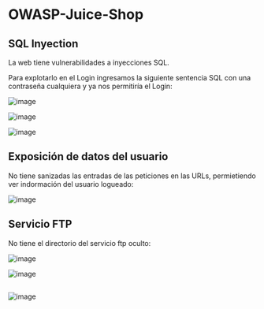 # OWASP-Juice-Shop

## SQL Inyection

La web tiene vulnerabilidades a inyecciones SQL.

Para explotarlo en el Login ingresamos la siguiente sentencia SQL con una contraseña cualquiera y ya nos permitiría el Login:

![image](https://github.com/user-attachments/assets/c8ce89a3-5bff-425c-a1dd-c92960e8c14b)

![image](https://github.com/user-attachments/assets/bacc1ff8-b874-4828-a620-6b930f7a4070)


![image](https://github.com/user-attachments/assets/1fda8b2b-9ca7-462c-a4d9-a286d9c55a8d)


## Exposición de datos del usuario

No tiene sanizadas las entradas de las peticiones en las URLs, permietiendo ver indormación del usuario logueado:

![image](https://github.com/user-attachments/assets/5be1bd34-dd4b-45f3-b834-62f3e32e1a13)

## Servicio FTP

No tiene el directorio del servicio ftp oculto:

![image](https://github.com/user-attachments/assets/53e551d6-31a0-4736-a60a-710839035adf)


![image](https://github.com/user-attachments/assets/6b1fff73-7f81-4fff-8fe6-2aa5d91fe170)

## 



![image](https://github.com/user-attachments/assets/4e2a01d0-c46d-4033-8af1-76316079e841)
